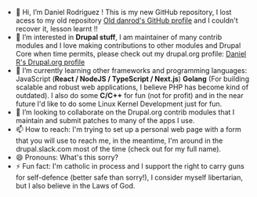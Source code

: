 - 👋 Hi, I’m Daniel Rodriguez ! This is my new GitHub repository, I lost acess to my old repository [Old danrod's GitHub profile](https://github.com/danrod96) and I couldn't recover it, lesson learnt !!
- 👀 I’m interested in **Drupal stuff**, I am maintainer of many contrib modules and I love making contributions to other modules and Drupal Core when time permits, please check out my drupal.org profile: [Daniel R's Drupal.org profile](https://www.drupal.org/u/danrod)
- 🌱 I’m currently learning other frameworks and programming languages: JavaScript (**React / NodeJS / TypeScript / Next.js**) **Golang** (For building scalable and robust web applications, I believe PHP has become kind of outdated). I also do some **C/C++** for fun (not for profit) and in the near future I'd like to do some Linux Kernel Development just for fun.
- 💞️ I’m looking to collaborate on the Drupal.org contrib modules that I maintain and submit patches to many of the apps I use.
- 📫 How to reach: I'm trying to set up a personal web page with a form that you will use to reach me, in the meantime, I'm around in the drupal.slack.com most of the time (check out for my full name).
- 😄 Pronouns: What's this sorry?
- ⚡ Fun fact: I'm catholic in process and I support the right to carry guns for self-defence (better safe than sorry!), I consider myself libertarian, but I also believe in the Laws of God.
<!---
danrod96-new/danrod96-new is a ✨ special ✨ repository because its `README.md` (this file) appears on your GitHub profile.
You can click the Preview link to take a look at your changes.
--->
